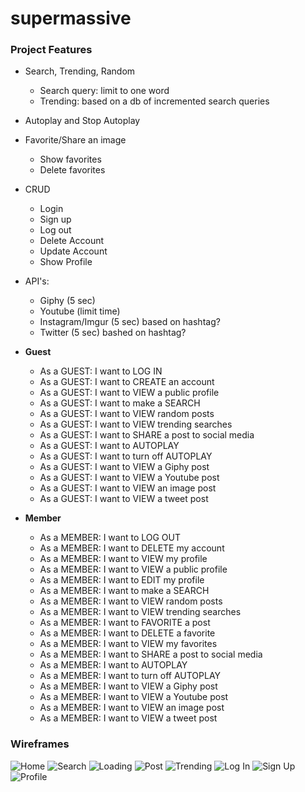 # supermassive

### Project Features

- Search, Trending, Random
  - Search query: limit to one word
  - Trending: based on a db of incremented search queries
- Autoplay and Stop Autoplay
- Favorite/Share an image
  - Show favorites
  - Delete favorites
- CRUD
  - Login
  - Sign up
  - Log out
  - Delete Account
  - Update Account
  - Show Profile
- API's:
  - Giphy (5 sec)
  - Youtube (limit time)
  - Instagram/Imgur (5 sec) based on hashtag?
  - Twitter (5 sec) bashed on hashtag?

- **Guest**
  - As a GUEST: I want to LOG IN
  - As a GUEST: I want to CREATE an account
  - As a GUEST: I want to VIEW a public profile
  - As a GUEST: I want to make a SEARCH
  - As a GUEST: I want to VIEW random posts
  - As a GUEST: I want to VIEW trending searches
  - As a GUEST: I want to SHARE a post to social media
  - As a GUEST: I want to AUTOPLAY
  - As a GUEST: I want to turn off AUTOPLAY
  - As a GUEST: I want to VIEW a Giphy post
  - As a GUEST: I want to VIEW a Youtube post
  - As a GUEST: I want to VIEW an image post
  - As a GUEST: I want to VIEW a tweet post
  
- **Member**
  - As a MEMBER: I want to LOG OUT
  - As a MEMBER: I want to DELETE my account
  - As a MEMBER: I want to VIEW my profile
  - As a MEMBER: I want to VIEW a public profile
  - As a MEMBER: I want to EDIT my profile
  - As a MEMBER: I want to make a SEARCH
  - As a MEMBER: I want to VIEW random posts
  - As a MEMBER: I want to VIEW trending searches
  - As a MEMBER: I want to FAVORITE a post
  - As a MEMBER: I want to DELETE a favorite
  - As a MEMBER: I want to VIEW my favorites
  - As a MEMBER: I want to SHARE a post to social media
  - As a MEMBER: I want to AUTOPLAY
  - As a MEMBER: I want to turn off AUTOPLAY
  - As a MEMBER: I want to VIEW a Giphy post
  - As a MEMBER: I want to VIEW a Youtube post
  - As a MEMBER: I want to VIEW an image post
  - As a MEMBER: I want to VIEW a tweet post

### Wireframes

![Home](http://i.imgur.com/48k2f5W.png "Super Massive Home")
![Search](http://i.imgur.com/b9GDFMa.png "Super Massive Search")
![Loading](http://i.imgur.com/X8WwdLs.png "Super Massive Loading")
![Post](http://i.imgur.com/poNGBV5.png "Super Massive Post")
![Trending](http://i.imgur.com/2cCJPx6.png "Super Massive Trending")
![Log In](http://i.imgur.com/FGnperp.png "Super Massive Log In")
![Sign Up](http://i.imgur.com/IClYYMY.png "Super Massive Sign Up")
![Profile](http://i.imgur.com/ABK4prY.png "Super Massive Profile")



